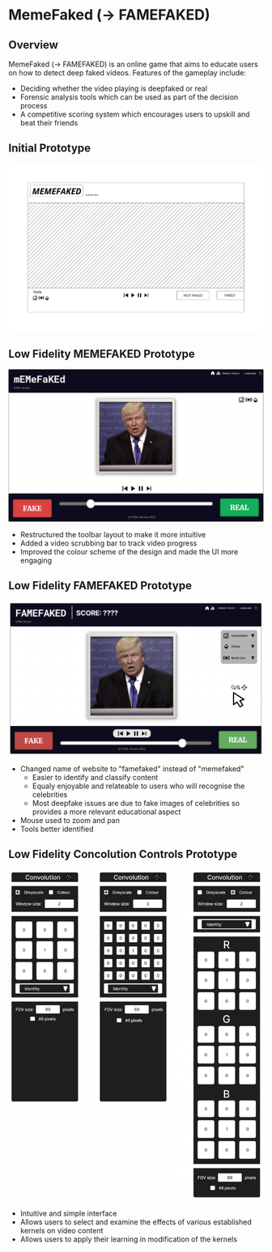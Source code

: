 # MemeFaked (-> FAMEFAKED)

## Overview
MemeFaked (-> FAMEFAKED) is an online game that aims to educate users on how to detect deep faked videos. Features of the gameplay include:
- Deciding whether the video playing is deepfaked or real
- Forensic analysis tools which can be used as part of the decision process
- A competitive scoring system which encourages users to upskill and beat their friends

## Initial Prototype
<img title="Initial prototype of our design" alt="" src="/docs/images/initial_prototype.png">

## Low Fidelity MEMEFAKED Prototype
<img title="Low fidelity prototype of our MEMEFAKED webpage design" alt="" src="/docs/images/MEMEFAKED_low_fidelity.png">

- Restructured the toolbar layout to make it more intuitive
- Added a video scrubbing bar to track video progress
- Improved the colour scheme of the design and made the UI more engaging

## Low Fidelity FAMEFAKED Prototype
<img title="Low fidelity prototype of our FAMEFAKED webpage design" alt="" src="/docs/images/FAMEFAKED_low_fidelity.png">

- Changed name of website to "famefaked" instead of "memefaked"
    - Easier to identify and classify content
    - Equaly enjoyable and relateable to users who will recognise the celebrities
    - Most deepfake issues are due to fake images of celebrities so provides a more relevant educational aspect
- Mouse used to zoom and pan
- Tools better identified

## Low Fidelity Concolution Controls Prototype
<img title="Low fidelity prototype of our convolution tools" alt="" src="/docs/images/convolution_tools_low_fidelity.png">

- Intuitive and simple interface
- Allows users to select and examine the effects of various established kernels on video content
- Allows users to apply their learning in modification of the kernels
